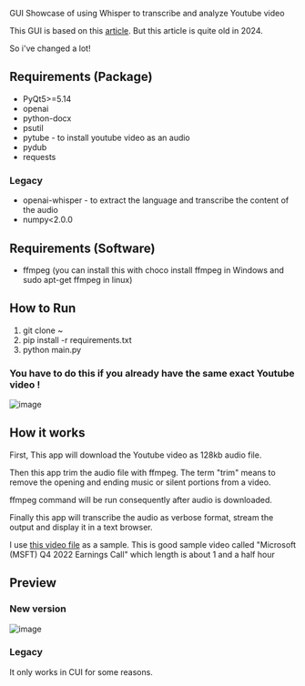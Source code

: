GUI Showcase of using Whisper to transcribe and analyze Youtube video

This GUI is based on this <a href="https://analyzingalpha.com/openai-whisper-python-tutorial">article</a>. But this article is quite old in 2024.

So i've changed a lot!

## Requirements (Package)
* PyQt5>=5.14
* openai
* python-docx
* psutil
* pytube - to install youtube video as an audio
* pydub
* requests
### Legacy
* openai-whisper - to extract the language and transcribe the content of the audio
* numpy<2.0.0

## Requirements (Software)
* ffmpeg (you can install this with choco install ffmpeg in Windows and sudo apt-get ffmpeg in linux)

## How to Run
1. git clone ~
2. pip install -r requirements.txt
3. python main.py

### You have to do this if you already have the same exact Youtube video !
![image](https://github.com/yjg30737/whisper_transcribe_youtube_video_example_gui/assets/55078043/9c4f0d88-c3ec-41cf-9c26-aadb9ef628fc)

## How it works
First, This app will download the Youtube video as 128kb audio file.

Then this app trim the audio file with ffmpeg. The term "trim" means to remove the opening and ending music or silent portions from a video.

ffmpeg command will be run consequently after audio is downloaded.

Finally this app will transcribe the audio as verbose format, stream the output and display it in a text browser.

I use <a href="https://www.youtube.com/watch?v=3haowENzdLo">this video file</a> as a sample. This is good sample video called "Microsoft (MSFT) Q4 2022 Earnings Call" which length is about 1 and a half hour

## Preview
### New version
![image](https://github.com/yjg30737/whisper_transcribe_youtube_video_example_gui/assets/55078043/135c4aa2-d012-470b-b3cd-105efa050a68)
### Legacy
It only works in CUI for some reasons.
